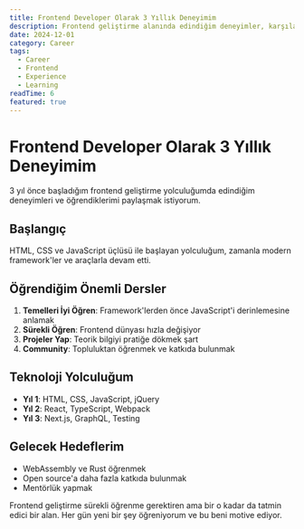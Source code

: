 ```yaml
---
title: Frontend Developer Olarak 3 Yıllık Deneyimim
description: Frontend geliştirme alanında edindiğim deneyimler, karşılaştığım zorluklar ve öğrendiğim dersler.
date: 2024-12-01
category: Career
tags:
  - Career
  - Frontend
  - Experience
  - Learning
readTime: 6
featured: true
---
```


# Frontend Developer Olarak 3 Yıllık Deneyimim

3 yıl önce başladığım frontend geliştirme yolculuğumda edindiğim deneyimleri ve öğrendiklerimi paylaşmak istiyorum.

## Başlangıç

HTML, CSS ve JavaScript üçlüsü ile başlayan yolculuğum, zamanla modern framework'ler ve araçlarla devam etti.

## Öğrendiğim Önemli Dersler

1. **Temelleri İyi Öğren**: Framework'lerden önce JavaScript'i derinlemesine anlamak
2. **Sürekli Öğren**: Frontend dünyası hızla değişiyor
3. **Projeler Yap**: Teorik bilgiyi pratiğe dökmek şart
4. **Community**: Topluluktan öğrenmek ve katkıda bulunmak

## Teknoloji Yolculuğum

- **Yıl 1**: HTML, CSS, JavaScript, jQuery
- **Yıl 2**: React, TypeScript, Webpack
- **Yıl 3**: Next.js, GraphQL, Testing

## Gelecek Hedeflerim

- WebAssembly ve Rust öğrenmek
- Open source'a daha fazla katkıda bulunmak
- Mentörlük yapmak

Frontend geliştirme sürekli öğrenme gerektiren ama bir o kadar da tatmin edici bir alan. Her gün yeni bir şey öğreniyorum ve bu beni motive ediyor.